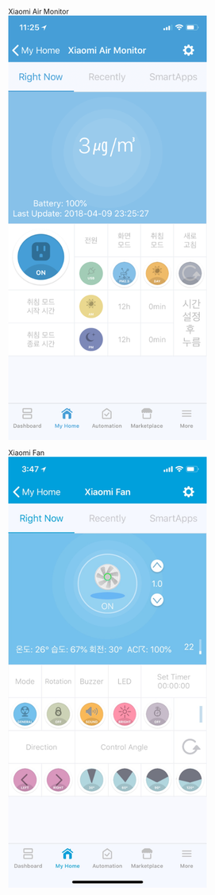 
Xiaomi Air Monitor<br/>
<img src="./xiaomi-air-monitor.png" title="Button" width="400px">

Xiaomi Fan<br/>
<img src="./xiaomi-fan.jpg" title="Button" width="400px">
